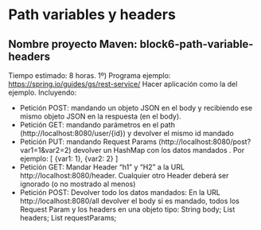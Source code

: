 # Path variables y headers
## Nombre proyecto Maven: block6-path-variable-headers
Tiempo estimado: 8 horas.
1º)
Programa ejemplo: https://spring.io/guides/gs/rest-service/
Hacer aplicación  como la del ejemplo. Incluyendo:
- Petición POST: mandando un objeto JSON en el body y recibiendo ese mismo objeto JSON en la respuesta (en el body).
- Petición GET: mandando parámetros en el path (http://localhost:8080/user/{id}) y devolver el mismo id mandado
- Petición PUT: mandando  Request Params (http://localhost:8080/post?var1=1&var2=2) devolver un HashMap con los datos mandados . Por ejemplo: [ {var1: 1}, {var2: 2} ]
- Petición GET: Mandar Header “h1” y “H2” a la URL http://localhost:8080/header. Cualquier otro Header deberá ser ignorado (o no mostrado al menos)
- Petición POST: Devolver todo los datos mandados: En la URL http://localhost:8080/all devolver el body si es mandado, todos los  Request Param y los headers en una objeto tipo:
  String body;
  List<String> headers;
  List<String> requestParams;

